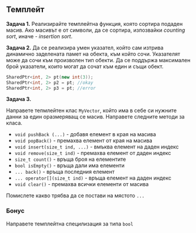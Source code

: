 ## Темплейт

**Задача 1.** Реализирайте темплейтна функция, която сортира подаден масив. Ако масивът е от символи, да се сортира, изпозвайки *counting sort*, иначе - *insertion sort*.

**Задача 2.**  Да се реализира умен указател, който сам изтрива динамично заделената памет на обекта, към който сочи. Указателят може да сочи към произволен тип обекти. Да се поддържа максимален брой указатели, които могат да сочат към един и същи обект.

```c++
SharedPtr<int, 2> pt(new int(3));
SharedPtr<int, 2> p2 = pt; //okay
SharedPtr<int, 2> p3 = pt; //error
```

**Задача 3.**

Направете тепмлейтен клас `MyVector`, който има в себе си нужните данни за един оразмеряващ се масив. Направете следните методи за класа.

* ``void pushBack (...)`` - добавя елемент в края на масива
* ``void popBack()`` - премахва елемент от края на масива
* ``void insert(size_t ind, ...)`` - вмъква елемент на даден индекс
* `void remove(size_t ind)` - премахва елемент от даден индекс
* `size_t count()` - връща броя на елементите
* `bool isEmpty()` - връща дали има елементи
* `... back()` - връща последния елемент
* `... operator[](size_t ind)` - връща елемент на даден индекс
* `void clear()` - премахва всички елементи от масива

Помислете какво трябва да се постави на мястото `...`

### Бонус
Направете темплейтна специлизация за типа ``bool``

